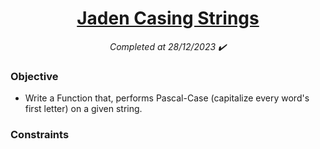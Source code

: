<h1 align="center">
  <a href="https://www.codewars.com/kata/5390bac347d09b7da40006f6/python">Jaden Casing Strings</a>
</h1>

<p align="center">
  <i align="center">Completed at 28/12/2023 ✔️</i>
</p>

### Objective

- Write a Function that, performs Pascal-Case (capitalize every word's first letter) on a given string. 

### Constraints

